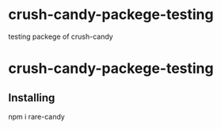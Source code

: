 # crush-candy-packege-testing

testing packege of crush-candy

# crush-candy-packege-testing

## Installing

npm i rare-candy
